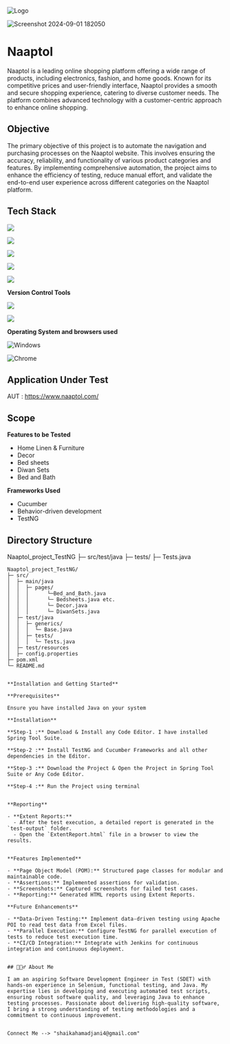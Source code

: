
![Logo](https://github.com/user-attachments/assets/5de5183a-78fa-4e57-9772-ead7aae4c9ae)

![Screenshot 2024-09-01 182050](https://github.com/user-attachments/assets/b755a470-0e76-461f-8ace-a7db36181768)
# Naaptol




Naaptol is a leading online shopping platform offering a wide range of products, including electronics, fashion, and home goods. Known for its competitive prices and user-friendly interface, Naaptol provides a smooth and secure shopping experience, catering to diverse customer needs. The platform combines advanced technology with a customer-centric approach to enhance online shopping.



## Objective
The primary objective of this project is to automate the navigation and purchasing processes on the Naaptol website. This involves ensuring the accuracy, reliability, and functionality of various product categories and features. By implementing comprehensive automation, the project aims to enhance the efficiency of testing, reduce manual effort, and validate the end-to-end user experience across different categories on the Naaptol platform.

## Tech Stack
![](https://img.shields.io/badge/Selenium-43B02A?logo=selenium&logoColor=white&style=flat)

![](https://img.shields.io/badge/Java-F80000?logo=java&logoColor=white&style=flat)

![](https://img.shields.io/badge/TestNG-EFD81D?logo=testng&logoColor=black&style=flat)

![](https://img.shields.io/badge/Cucumber-00D100?logo=cucumber&logoColor=white&style=flat)

![](https://img.shields.io/badge/Maven-C71A36?logo=apache-maven&logoColor=white&style=flat)


**Version Control Tools**

![](https://img.shields.io/badge/Git-F05032?logo=git&logoColor=white&style=flat)

![](https://img.shields.io/badge/GitHub-181717?logo=github&logoColor=white&style=flat)

**Operating System and browsers used**

![Windows](https://img.shields.io/badge/Windows-00ADEF?logo=windows&logoColor=white&style=flat)

![Chrome](https://img.shields.io/badge/Chrome-4285F4?logo=google-chrome&logoColor=white&style=flat)






## Application Under Test
AUT : https://www.naaptol.com/
## Scope
**Features to be Tested**

- Home Linen & Furniture
- Decor
- Bed sheets
- Diwan Sets
- Bed and Bath


**Frameworks Used**

- Cucumber
- Behavior-driven development
- TestNG 




## Directory Structure
Naaptol_project_TestNG ├─ src/test/java ├─ tests/ ├─ Tests.java

```plaintext
Naaptol_project_TestNG/
├─ src/
│  ├─ main/java
│  │  ├─ pages/
│  │  │      └─Bed_and_Bath.java
│  │  │      └─ Bedsheets.java etc.
│  │  │      └─ Decor.java
│  │  │      └─ DiwanSets.java
│  ├─ test/java
│  │  ├─ generics/
│  │  │  └─ Base.java
│  │  ├─ tests/
│  │  │  └─ Tests.java
│  ├─ test/resources
│  ├─ config.properties
├─ pom.xml
└─ README.md


**Installation and Getting Started**

**Prerequisites**

Ensure you have installed Java on your system

**Installation**

**Step-1 :** Download & Install any Code Editor. I have installed Spring Tool Suite.

**Step-2 :** Install TestNG and Cucumber Frameworks and all other dependencies in the Editor.

**Step-3 :** Download the Project & Open the Project in Spring Tool Suite or Any Code Editor.

**Step-4 :** Run the Project using terminal


**Reporting**

- **Extent Reports:**
  - After the test execution, a detailed report is generated in the `test-output` folder.
  - Open the `ExtentReport.html` file in a browser to view the results.


**Features Implemented**

- **Page Object Model (POM):** Structured page classes for modular and maintainable code.
- **Assertions:** Implemented assertions for validation.
- **Screenshots:** Captured screenshots for failed test cases.
- **Reporting:** Generated HTML reports using Extent Reports.

**Future Enhancements**

- **Data-Driven Testing:** Implement data-driven testing using Apache POI to read test data from Excel files.
- **Parallel Execution:** Configure TestNG for parallel execution of tests to reduce test execution time.
- **CI/CD Integration:** Integrate with Jenkins for continuous integration and continuous deployment.


## 🙋🏻‍♂️ About Me

I am an aspiring Software Development Engineer in Test (SDET) with hands-on experience in Selenium, functional testing, and Java. My expertise lies in developing and executing automated test scripts, ensuring robust software quality, and leveraging Java to enhance testing processes. Passionate about delivering high-quality software, I bring a strong understanding of testing methodologies and a commitment to continuous improvement.


Connect Me --> "shaikahamadjani4@gmail.com"

